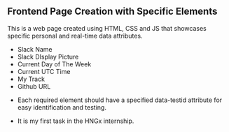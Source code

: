 
## Frontend Page Creation with Specific Elements

This is a web page created using HTML, CSS and JS that showcases specific personal and real-time data attributes.

* Slack Name
* Slack DIsplay Picture
* Current Day of The Week
* Current UTC Time
* My Track
* Github URL


- Each required element should have a specified data-testid attribute for easy identification and testing.

- It is my first task in the HNGx internship.

